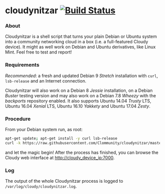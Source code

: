 # cloudynitzar [![Build Status](https://travis-ci.org/Clommunity/cloudynitzar.svg?branch=master)](https://travis-ci.org/Clommunity/cloudynitzar)

### About
Cloudynitzar is a shell script that turns your plain Debian or Ubuntu system into a community networking cloud in a box (i.e. a full-featured Cloudy device). It might as well work on Debian and Ubuntu derivatives, like Linux Mint. Feel free to test and report!

### Requirements
*Recommended*: a fresh and updated Debian 9 *Stretch* installation with `curl`, `lsb-release` and an Internet connection.

Cloudynitzar will also work on a Debian 8 *Jessie* installation, on a Debian *Buster* testing version and may also work on a Debian 7.8 *Wheezy* with the *backports* repository enabled. It also supports Ubuntu 14.04 *Trusty* LTS, Ubuntu 16.04 *Xenial* LTS, Ubuntu 16.10 *Yakkety* and Ubuntu 17.04 *Zesty*.

### Procedure
From your Debian system run, as root:

````sh
apt-get update; apt-get install -y curl lsb-release
curl -k https://raw.githubusercontent.com/Clommunity/cloudynitzar/master/cloudynitzar.sh | bash -
````
and let the magic begin! After the process has finished, you can browse the Cloudy web interface at [http://cloudy_device_ip:7000](http://cloudy_device_ip:7000).

### Log
The output of the whole Cloudynitzar process is logged to `/var/log/cloudy/cloudynitzar.log`.
